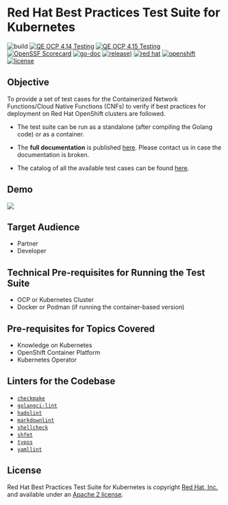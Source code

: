 # Red Hat Best Practices Test Suite for Kubernetes

![build](https://github.com/redhat-best-practices-for-k8s/certsuite/actions/workflows/merge.yaml/badge.svg)
[![QE OCP 4.14 Testing](https://github.com/redhat-best-practices-for-k8s/certsuite/actions/workflows/qe-ocp-414.yaml/badge.svg)](https://github.com/redhat-best-practices-for-k8s/certsuite/actions/workflows/qe-ocp-414.yaml)
[![QE OCP 4.15 Testing](https://github.com/redhat-best-practices-for-k8s/certsuite/actions/workflows/qe-ocp-415.yaml/badge.svg)](https://github.com/redhat-best-practices-for-k8s/certsuite/actions/workflows/qe-ocp-415.yaml)
[![OpenSSF Scorecard](https://api.scorecard.dev/projects/github.com/redhat-best-practices-for-k8s/certsuite/badge)](https://scorecard.dev/viewer/?uri=github.com/)
[![go-doc](https://godoc.org/github.com/?status.svg)](https://godoc.org/github.com/)
[![release)](https://img.shields.io/github/v/release/?color=blue&label=%20&logo=semver&logoColor=white&style=flat)](https://github.com/redhat-best-practices-for-k8s/certsuite/releases)
[![red hat](https://img.shields.io/badge/red%20hat---?color=gray&logo=redhat&logoColor=red&style=flat)](https://www.redhat.com)
[![openshift](https://img.shields.io/badge/openshift---?color=gray&logo=redhatopenshift&logoColor=red&style=flat)](https://www.redhat.com/en/technologies/cloud-computing/openshift)
[![license](https://img.shields.io/github/license/?color=blue&labelColor=gray&logo=apache&logoColor=lightgray&style=flat)](https://github.com/redhat-best-practices-for-k8s/certsuite/blob/main/LICENSE)

## Objective

To provide a set of test cases for the Containerized Network Functions/Cloud
Native Functions (CNFs) to verify if best practices for deployment on Red Hat
OpenShift clusters are followed.

* The test suite can be run as a standalone (after compiling the Golang code)
or as a container.
* The **full documentation** is published
[here](https://redhat-best-practices-for-k8s.github.io/certsuite/).
Please contact us in case the documentation is broken.

* The catalog of all the available test cases can be found [here](https://github.com/redhat-best-practices-for-k8s/certsuite/blob/main/CATALOG.md).

## Demo

<!-- markdownlint-disable MD033 -->
<object type="image/svg+xml" data="docs/assets/images/demo-certsuite.svg">
<img src="docs/assets/images/demo-certsuite.svg">
</object>
<!-- markdownlint-enable MD033 -->

## Target Audience

* Partner
* Developer

## Technical Pre-requisites for Running the Test Suite

* OCP or Kubernetes Cluster
* Docker or Podman (if running the container-based version)

## Pre-requisites for Topics Covered

* Knowledge on Kubernetes
* OpenShift Container Platform
* Kubernetes Operator

## Linters for the Codebase

* [`checkmake`](https://github.com/mrtazz/checkmake)
* [`golangci-lint`](https://github.com/golangci/golangci-lint)
* [`hadolint`](https://github.com/hadolint/hadolint)
* [`markdownlint`](https://github.com/igorshubovych/markdownlint-cli)
* [`shellcheck`](https://github.com/koalaman/shellcheck)
* [`shfmt`](https://github.com/mvdan/sh)
* [`typos`](https://github.com/crate-ci/typos)
* [`yamllint`](https://github.com/adrienverge/yamllint)

## License

Red Hat Best Practices Test Suite for Kubernetes is copyright
[Red Hat, Inc.](https://www.redhat.com) and available under an [Apache 2 license](https://github.com/redhat-best-practices-for-k8s/certsuite/blob/main/LICENSE).
